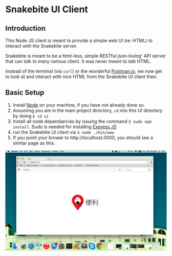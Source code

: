 # Snakebite UI Client

## Introduction

This Node JS client is meant to provide a simple web UI (re: HTML) to interact with the Snakebite server. 

Snakebite is meant to be a html-less, simple RESTful json-loving' API server that can talk to many various client. It was never meant to talk HTML.


Instead of the terminal (via `curl`) or the wonderful [Postman.io](http://www.getpostman.com), we now get to look at and interact with nice HTML from the Snakebite UI client then.


## Basic Setup

1. Install [Node](http://nodejs.org/download/) on your machine, if you have not already done so.
2. Assuming you are in the main project directory, `cd` into this UI directory by doing ```$ cd ui```
3. Install all node dependancies by issuing the command `$ sudo npm install`. Sudo is needed for installing [Express JS]()
4. run the Snakebite UI client via ```$ node ./bin/www```
5. If you point your brower to http://localhost:3000, you should see a similar page as this:

![main page screenshot](main_page_screenshot.png)
